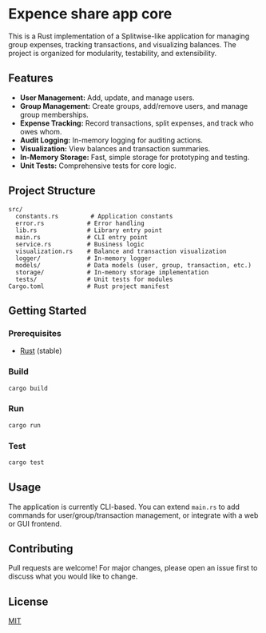 # Expence share app core 

This is a Rust implementation of a Splitwise-like application for managing group expenses, tracking transactions, and visualizing balances. The project is organized for modularity, testability, and extensibility.

## Features
- **User Management:** Add, update, and manage users.
- **Group Management:** Create groups, add/remove users, and manage group memberships.
- **Expense Tracking:** Record transactions, split expenses, and track who owes whom.
- **Audit Logging:** In-memory logging for auditing actions.
- **Visualization:** View balances and transaction summaries.
- **In-Memory Storage:** Fast, simple storage for prototyping and testing.
- **Unit Tests:** Comprehensive tests for core logic.

## Project Structure
```
src/
  constants.rs         # Application constants
  error.rs            # Error handling
  lib.rs              # Library entry point
  main.rs             # CLI entry point
  service.rs          # Business logic
  visualization.rs    # Balance and transaction visualization
  logger/             # In-memory logger
  models/             # Data models (user, group, transaction, etc.)
  storage/            # In-memory storage implementation
  tests/              # Unit tests for modules
Cargo.toml            # Rust project manifest
```

## Getting Started

### Prerequisites
- [Rust](https://www.rust-lang.org/tools/install) (stable)

### Build
```sh
cargo build
```

### Run
```sh
cargo run
```

### Test
```sh
cargo test
```

## Usage
The application is currently CLI-based. You can extend `main.rs` to add commands for user/group/transaction management, or integrate with a web or GUI frontend.

## Contributing
Pull requests are welcome! For major changes, please open an issue first to discuss what you would like to change.

## License
[MIT](LICENSE)
